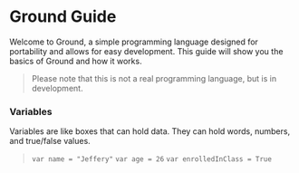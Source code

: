 # Ground Guide
Welcome to Ground, a simple programming language designed for portability and allows for easy development. This guide will show you the basics of Ground and how it works. 

> Please note that this is not a real programming language, but is in development.

### Variables
Variables are like boxes that can hold data. They can hold words, numbers, and true/false values.

> `var name = "Jeffery"`
> `var age = 26`
> `var enrolledInClass = True`
